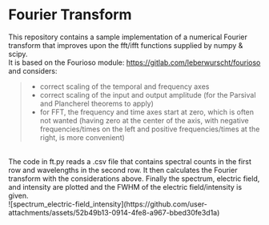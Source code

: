 # Fourier Transform
This repository contains a sample implementation of a numerical Fourier transform that improves upon the fft/ifft functions supplied by numpy & scipy.
<br>
It is based on the Fourioso module: https://gitlab.com/leberwurscht/fourioso
and considers:
>- correct scaling of the temporal and frequency axes
>- correct scaling of the input and output amplitude (for the Parsival and Plancherel theorems to apply)
>- for FFT, the frequency and time axes start at zero, which is often not wanted (having zero at the center of the axis, with negative frequencies/times on the left and positive frequencies/times at the right, is more convenient)
<br>
The code in ft.py reads a .csv file that contains spectral counts in the first row and wavelengths in the second row. It then calculates the Fourier transform with the considerations above.
Finally the spectrum, electric field, and intensity are plotted and the FWHM of the electric field/intensity is given.
<br>
![spectrum_electric-field_intensity](https://github.com/user-attachments/assets/52b49b13-0914-4fe8-a967-bbed30fe3d1a)

